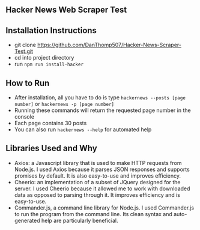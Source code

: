 ## Hacker News Web Scraper Test

## Installation Instructions
* git clone https://github.com/DanThomp507/Hacker-News-Scraper-Test.git
* cd into project directory
* run `npm run install-hacker`

## How to Run

* After installation, all you have to do is type `hackernews
--posts [page number]` or `hackernews -p [page number]`
* Running these commands will return the requested page number in the console
* Each page contains 30 posts
* You can also run `hackernews --help` for automated help

## Libraries Used and Why
- Axios: a Javascript library that is used to make HTTP requests from Node.js.
I used Axios because it parses JSON responses and supports promises by default.
It is also easy-to-use and improves efficiency.
- Cheerio: an implementation of a subset of JQuery designed for the server.
I used Cheerio because it allowed me to work with downloaded data as opposed to
parsing through it. It improves efficiency and is easy-to-use.
- Commander.js, a command line library for Node.js. I used Commander.js
to run the program from the command line. Its clean syntax and
auto-generated help are particularly beneficial.

